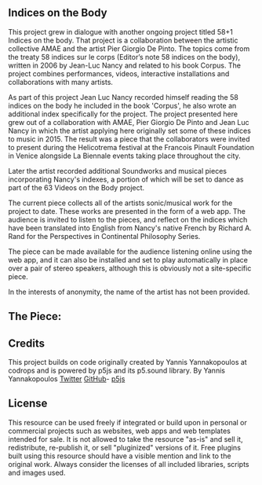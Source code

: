 ## Indices on the Body
This project grew in dialogue with another ongoing project titled 58+1 Indices on the body. That project is a collaboration between the artistic collective AMAE and the artist Pier Giorgio De Pinto. The topics come from the treaty 58 indices sur le corps (Editor’s note 58 indices on the body), written in 2006 by Jean-Luc Nancy and related to his book Corpus. The project combines performances, videos, interactive installations and collaborations with many artists.

As part of this project Jean Luc Nancy recorded himself reading the 58 indices on the body he included in the book 'Corpus', he also wrote an additional index specifically for the project. 
The project presented here grew out of a collaboration with AMAE, Pier Giorgio De Pinto and Jean Luc Nancy in which the artist applying here originally set some of these indices to music in 2015. The result was a piece that the collaborators were invited to present during the Helicotrema festival at the Francois Pinault Foundation in Venice alongside La Biennale events taking place throughout the city.

Later the artist recorded additional Soundworks and musical pieces incorporating Nancy's indexes, a portion of which will be set to dance as part of the 63 Videos on the Body project.

The current piece collects all of the artists sonic/musical work for the project to date. These works are presented in the form of a web app. The audience is invited to listen to the pieces, and reflect on the indices which have been translated into English from Nancy's native French by Richard A. Rand for the Perspectives in Continental Philosophy Series.  

The piece can be made available for the audience listening online using the web app, and it can also be installed and set to play automatically in place over a pair of stereo speakers, although this is obviously not a site-specific piece.  

In the interests of anonymity, the name of the artist has not been provided. 

## The Piece:


## Credits

This project builds on code originally created by Yannis Yannakopoulos at codrops and is powered by p5js and its p5.sound library. By Yannis Yannakopoulos [Twitter](https://twitter.com/neundex) [GitHub](https://github.com/codrops)- [p5js](http://www.p5js.org)

## License
This resource can be used freely if integrated or build upon in personal or commercial projects such as websites, web apps and web templates intended for sale. It is not allowed to take the resource "as-is" and sell it, redistribute, re-publish it, or sell "pluginized" versions of it. Free plugins built using this resource should have a visible mention and link to the original work. Always consider the licenses of all included libraries, scripts and images used.


